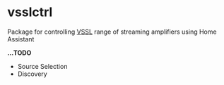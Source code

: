 # vsslctrl
Package for controlling [VSSL](https://www.vssl.com/) range of streaming amplifiers using Home Assistant

**...TODO**
- Source Selection
- Discovery